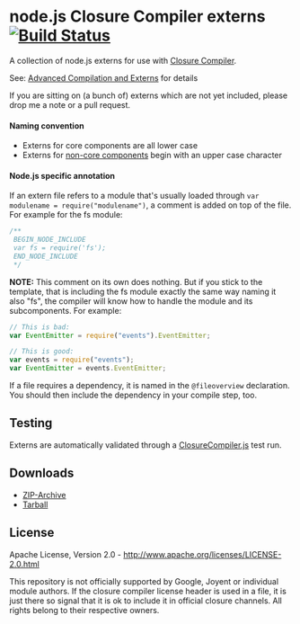 node.js Closure Compiler externs [![Build Status](https://travis-ci.org/dcodeIO/node.js-closure-compiler-externs.png?branch=master)](https://travis-ci.org/dcodeIO/node.js-closure-compiler-externs)
================================
A collection of node.js externs for use with [Closure Compiler](https://developers.google.com/closure/compiler/docs/overview).

See: [Advanced Compilation and Externs](https://developers.google.com/closure/compiler/docs/api-tutorial3) for details

If you are sitting on (a bunch of) externs which are not yet included, please drop me a note or a pull request.

#### Naming convention ####

* Externs for core components are all lower case
* Externs for [non-core components](https://github.com/dcodeIO/node.js-closure-compiler-externs/tree/master/contrib) begin with an upper case character

#### Node.js specific annotation ####

If an extern file refers to a module that's usually loaded through `var modulename = require("modulename")`, a comment
is added on top of the file. For example for the fs module:

````javascript
/**
 BEGIN_NODE_INCLUDE
 var fs = require('fs');
 END_NODE_INCLUDE
 */
````

**NOTE:** This comment on its own does nothing. But if you stick to the template, that is including the fs module exactly
the same way naming it also "fs", the compiler will know how to handle the module and its subcomponents. For example:

```javascript
// This is bad:
var EventEmitter = require("events").EventEmitter;

// This is good:
var events = require("events");
var EventEmitter = events.EventEmitter;
```

If a file requires a dependency, it is named in the `@fileoverview` declaration. You should then include the dependency
in your compile step, too.

Testing
-------
Externs are automatically validated through a [ClosureCompiler.js](https://github.com/dcodeIO/ClosureCompiler.js) test run.

Downloads
---------
* [ZIP-Archive](https://github.com/dcodeIO/node.js-closure-compiler-externs/archive/master.zip)
* [Tarball](https://github.com/dcodeIO/node.js-closure-compiler-externs/tarball/master)

License
-------
Apache License, Version 2.0 - http://www.apache.org/licenses/LICENSE-2.0.html

This repository is not officially supported by Google, Joyent or individual module authors. If the closure compiler 
license header is used in a file, it is just there so signal that it is ok to include it in official closure channels.
All rights belong to their respective owners.
